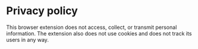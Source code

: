 # Privacy policy

This browser extension does not access, collect, or transmit personal information. The extension also does not use cookies and does not track its users in any way.
